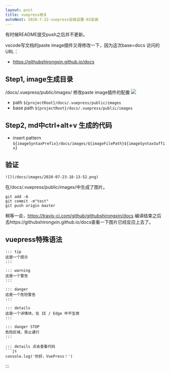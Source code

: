 ```yaml
---
layout: post
title: vuepress相关
autoNext: 2020-7-22-vuepress安装设置-01安装
---
```

有时候README提交push之后并不更新。

vscode写文档的paste image插件又得修改一下，因为这次base=docs
访问的URL：
- https://githubshirongxin.github.io/docs

## Step1, image生成目录
/docs/.vuepress/public/images/
修改paste image插件的配置
![](/docs/images/2020-07-23-18-13-52.png)

- path
`${projectRoot}/docs/.vuepress/public/images`
- base path
`${projectRoot}/docs/.vuepress/public/images`

## Step2, md中ctrl+alt+v 生成的代码

- insert pattern
`${imageSyntaxPrefix}/docs/images/${imageFilePath}${imageSyntaxSuffix}`

## 验证
```
![](/docs/images/2020-07-23-18-13-52.png)
```
在/docs/.vuepress/public/images/中生成了图片。

```
git add -A
git commit -m"test"
git push origin master
```
稍等一会，https://travis-ci.com/github/githubshirongxin/docs 编译结束之后
去https://githubshirongxin.github.io/docs查看一下图片已经反应上去了。

## vuepress特殊语法

```
::: tip
这是一个提示
:::

::: warning
这是一个警告
:::

::: danger
这是一个危险警告
:::

::: details
这是一个详情块，在 IE / Edge 中不生效
:::

::: danger STOP
危险区域，禁止通行
:::

::: details 点击查看代码
```js
console.log('你好，VuePress！')
```
:::


```